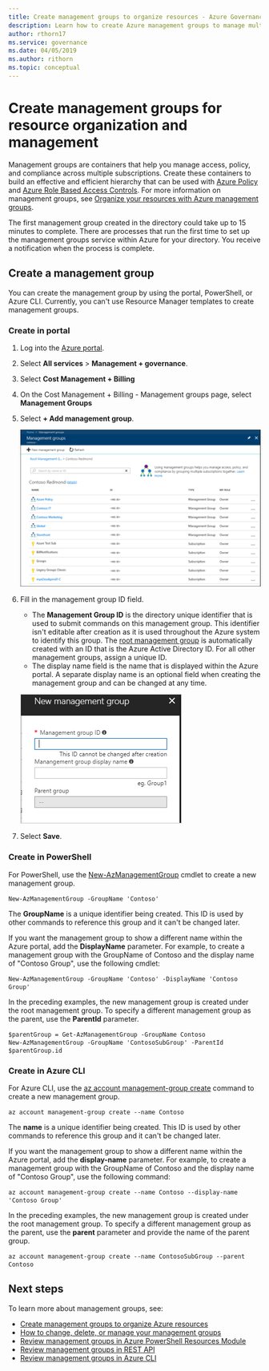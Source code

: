 ```yaml
---
title: Create management groups to organize resources - Azure Governance
description: Learn how to create Azure management groups to manage multiple resources using the portal, Azure PowerShell, and Azure CLI. 
author: rthorn17
ms.service: governance
ms.date: 04/05/2019
ms.author: rithorn
ms.topic: conceptual
---
```

# Create management groups for resource organization and management

Management groups are containers that help you manage access, policy, and compliance across
multiple subscriptions. Create these containers to build an effective and efficient hierarchy that
can be used with [Azure Policy](../policy/overview.md) and [Azure Role Based
Access Controls](../../role-based-access-control/overview.md). For more information on management
groups, see [Organize your resources with Azure management groups](overview.md).

The first management group created in the directory could take up to 15 minutes to complete. There
are processes that run the first time to set up the management groups service within Azure for your
directory. You receive a notification when the process is complete.

## Create a management group

You can create the management group by using the portal, PowerShell, or Azure CLI. Currently, you
can't use Resource Manager templates to create management groups.

### Create in portal

1. Log into the [Azure portal](https://portal.azure.com).

1. Select **All services** > **Management + governance**.

1. Select **Cost Management + Billing**

1. On the Cost Management + Billing - Management groups page, select **Management Groups**

1. Select **+ Add management group**.

   ![Page for working with management groups](./media/main.png)

1. Fill in the management group ID field.

   - The **Management Group ID** is the directory unique identifier that is used to submit commands on this management group. This identifier isn't editable after creation as it is used throughout the Azure system to identify this group. The [root management group](overview.md#root-management-group-for-each-directory) is automatically created with an ID that is the Azure Active Directory ID. For all other management groups, assign a unique ID.
   - The display name field is the name that is displayed within the Azure portal. A separate display name is an optional field when creating the management group and can be changed at any time.  

   ![Options pane for creating a new management group](./media/create_context_menu.png)  

1. Select **Save**.

### Create in PowerShell

For PowerShell, use the [New-AzManagementGroup](/powershell/module/az.resources/new-azmanagementgroup) cmdlet to create a new management group.

```azurepowershell-interactive
New-AzManagementGroup -GroupName 'Contoso'
```

The **GroupName** is a unique identifier being created. This ID is used by other commands to reference this group and it can't be changed later.

If you want the management group to show a different name within the Azure portal, add the **DisplayName** parameter. For example, to create a management group with the GroupName of Contoso and the display name of "Contoso Group", use the following cmdlet:

```azurepowershell-interactive
New-AzManagementGroup -GroupName 'Contoso' -DisplayName 'Contoso Group'
```

In the preceding examples, the new management group is created under the root management group. To specify a different management group as the parent, use the **ParentId** parameter.

```azurepowershell-interactive
$parentGroup = Get-AzManagementGroup -GroupName Contoso
New-AzManagementGroup -GroupName 'ContosoSubGroup' -ParentId $parentGroup.id
```

### Create in Azure CLI

For Azure CLI, use the [az account management-group create](/cli/azure/account/management-group?view=azure-cli-latest#az-account-management-group-create) command to create a new management group.

```azurecli-interactive
az account management-group create --name Contoso
```

The **name** is a unique identifier being created. This ID is used by other commands to reference this group and it can't be changed later.

If you want the management group to show a different name within the Azure portal, add the **display-name** parameter. For example, to create a management group with the GroupName of Contoso and the display name of "Contoso Group", use the following command:

```azurecli-interactive
az account management-group create --name Contoso --display-name 'Contoso Group'
```

In the preceding examples, the new management group is created under the root management group. To specify a different management group as the parent, use the **parent** parameter and provide the name of the parent group.

```azurecli-interactive
az account management-group create --name ContosoSubGroup --parent Contoso
```

## Next steps

To learn more about management groups, see:

- [Create management groups to organize Azure resources](create.md)
- [How to change, delete, or manage your management groups](manage.md)
- [Review management groups in Azure PowerShell Resources Module](/powershell/module/az.resources#resources)
- [Review management groups in REST API](/rest/api/resources/managementgroups)
- [Review management groups in Azure CLI](/cli/azure/account/management-group)
